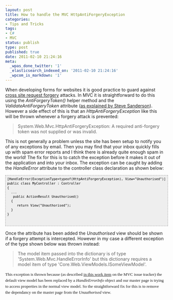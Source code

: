```yaml
---
layout: post
title: How to handle the MVC HttpAntiForgeryException
categories:
- Tips and Tricks
tags:
- C#
- MVC
status: publish
type: post
published: true
date: 2011-02-10 21:24:16
meta:
  _wpas_done_twitter: '1'
  _elasticsearch_indexed_on: '2011-02-10 21:24:16'
  _wpcom_is_markdown: '1'
---
```

When developing forms for websites it is good practice to guard against <a href="http://en.wikipedia.org/wiki/Cross-site_request_forgery">cross site request forgery</a> attacks. In MVC it is straightforward to do this using the <em>AntiForgeryToken()</em> helper method and the  <em>ValidateAntiForgeryToken </em>attribute (<a href="http://blog.stevensanderson.com/2008/09/01/prevent-cross-site-request-forgery-csrf-using-aspnet-mvcs-antiforgerytoken-helper/">as explained by Steve Sanderson</a>). However a side effect of this is that an  <em>HttpAntiForgeryException </em>like this will be thrown whenever a forgery attack is prevented:

<blockquote>System.Web.Mvc.HttpAntiForgeryException: A required anti-forgery token was not supplied or was invalid.</blockquote>

This is not generally a problem unless the site has been setup to notify you of any exceptions by email. Then you may find that your inbox quickly fills up with spam error reports and I think there is already quite enough spam in the world!
The fix for this is to catch the exception before it makes it out of the application and into your inbox. The exception can be caught by adding the <em>HandleError </em>attribute to the controller class declaration as shown below:

<pre style="background-color:#eeeeee;border:1px dashed #999999;color:black;font-family:andale mono, lucida console, monaco, fixed, monospace;font-size:12px;height:150px;line-height:14px;overflow:auto;width:100%;padding:5px;"><code>[HandleError(ExceptionType=typeof(HttpAntiForgeryException), View="Unauthorised")]
public class MyController : Controller
{
  ...
   public ActionResult Unauthorised()
  {
     return View("Unauthorised");
  }
}
</code></pre>

Once the attribute has been added the <em>Unauthorised </em>view should be shown if a forgery attempt is intercepted. However in my case a different exception of the type shown below  was thrown instead:

<blockquote>The model item passed into the dictionary is of type 'System.Web.Mvc.HandleErrorInfo' but this dictionary requires a model item of type 'Core.Web.ViewModels.ISomeViewModel'.</blockquote>

<span style="font-family:Georgia, 'Times New Roman', 'Bitstream Charter', Times, serif;line-height:19px;white-space:normal;font-size:13px;">This exception is thrown because (as described  <a href="http://aspnet.codeplex.com/workitem/1795">in this work item</a> on the MVC issue tracker) the default view model has been replaced by a <em>HandleErrorInfo </em>object and our master page is trying to access properties in the normal view model. So the straightforward fix for this is to remove the dependancy on the master page from the <em>Unauthorised </em>view. </span>
